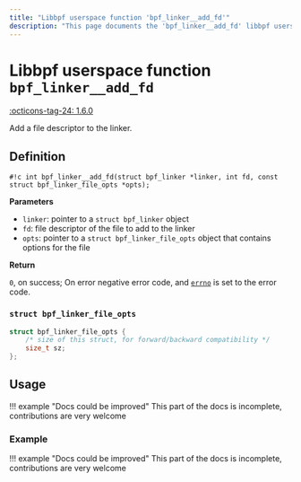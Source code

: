 ```yaml
---
title: "Libbpf userspace function 'bpf_linker__add_fd'"
description: "This page documents the 'bpf_linker__add_fd' libbpf userspace function, including its definition, usage, and examples."
---
```

# Libbpf userspace function `bpf_linker__add_fd`

<!-- [LIBBPF_TAG] -->
[:octicons-tag-24: 1.6.0](https://github.com/libbpf/libbpf/releases/tag/v1.6.0)
<!-- [/LIBBPF_TAG] -->

Add a file descriptor to the linker.

## Definition

`#!c int bpf_linker__add_fd(struct bpf_linker *linker, int fd, const struct bpf_linker_file_opts *opts);`

**Parameters**

- `linker`: pointer to a `struct bpf_linker` object
- `fd`: file descriptor of the file to add to the linker
- `opts`: pointer to a `struct bpf_linker_file_opts` object that contains options for the file

**Return**

`0`, on success; On error negative error code, and [`errno`](https://man7.org/linux/man-pages/man3/errno.3.html) is set to the error code.

### `struct bpf_linker_file_opts`

```c
struct bpf_linker_file_opts {
    /* size of this struct, for forward/backward compatibility */
    size_t sz;
};
```

## Usage

!!! example "Docs could be improved"
    This part of the docs is incomplete, contributions are very welcome

### Example

!!! example "Docs could be improved"
    This part of the docs is incomplete, contributions are very welcome
